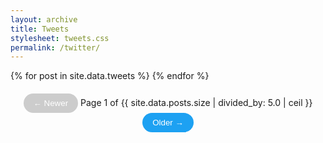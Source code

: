 ```yaml
---
layout: archive
title: Tweets
stylesheet: tweets.css
permalink: /twitter/
---
```


<style>
.tweet {
  max-width: 600px;
  margin: 0 auto 20px;
  padding: 15px;
  border: 1px solid #e1e8ed;
  border-radius: 10px;
  background: white;
}

.tweet-header {
  display: flex;
  align-items: center;
  margin-bottom: 10px;
  position: relative;
}

.tweet-avatar {
  width: 48px;
  height: 48px;
  border-radius: 50%;
  margin-right: 12px;
  object-fit: cover;
}

.tweet-author {
  flex: 1;
}

.tweet-name {
  font-weight: bold;
  display: block;
}

.tweet-handle {
  color: #657786;
  font-size: 0.9em;
}

.tweet-date {
  color: #657786;
  font-size: 0.9em;
}

.tweet-content {
  margin: 10px 0;
  line-height: 1.4;
  font-size: 1.1em;
}

.tweet-media {
  margin-top: 15px;
  border-radius: 15px;
  overflow: hidden;
  border: 1px solid #e1e8ed;
}

.tweet-media img {
  width: 100%;
  height: auto;
  display: block;
}
</style>

<div class="tweet-feed">
  {% for post in site.data.tweets %}
    <div class="tweet" data-page="{{ forloop.index0 | divided_by: 5 | plus: 1 }}">
      {% include tweet.html post=post %}
    </div>
  {% endfor %}
</div>

<!-- Pagination Controls -->
<div class="pagination">
  <button id="prev-page" disabled>← Newer</button>
  <span id="page-indicator">Page 1 of {{ site.data.posts.size | divided_by: 5.0 | ceil }}</span>
  <button id="next-page">Older →</button>
</div>

<style>
  .tweet { display: none; }
  .tweet[data-page="1"] { display: block; } /* Show first page by default */
  
  .pagination {
    text-align: center;
    margin: 20px 0;
  }
  .pagination button {
    background: #1da1f2;
    color: white;
    border: none;
    padding: 8px 16px;
    border-radius: 20px;
    cursor: pointer;
  }
  .pagination button:disabled {
    background: #ccc;
    cursor: not-allowed;
  }
</style>

<script>
document.addEventListener('DOMContentLoaded', function() {
  const tweets = document.querySelectorAll('.tweet');
  const prevBtn = document.getElementById('prev-page');
  const nextBtn = document.getElementById('next-page');
  const pageIndicator = document.getElementById('page-indicator');
  const postsPerPage = 5;
  let currentPage = 1;
  const totalPages = Math.ceil(tweets.length / postsPerPage);

  function updatePage() {
    // Hide all tweets
    tweets.forEach(tweet => {
      tweet.style.display = 'none';
    });
    
    // Show tweets for current page
    const startIdx = (currentPage - 1) * postsPerPage;
    const endIdx = startIdx + postsPerPage;
    
    for (let i = startIdx; i < endIdx && i < tweets.length; i++) {
      tweets[i].style.display = 'block';
    }
    
    // Update pagination controls
    pageIndicator.textContent = `Page ${currentPage} of ${totalPages}`;
    prevBtn.disabled = currentPage === 1;
    nextBtn.disabled = currentPage === totalPages;
    
    // Update URL without reload
    history.pushState(null, '', `?page=${currentPage}`);
  }

  // Initial load
  updatePage();

  // Button events
  prevBtn.addEventListener('click', () => {
    if (currentPage > 1) {
      currentPage--;
      updatePage();
    }
  });

  nextBtn.addEventListener('click', () => {
    if (currentPage < totalPages) {
      currentPage++;
      updatePage();
    }
  });

  // Handle browser back/forward
  window.addEventListener('popstate', function() {
    const urlParams = new URLSearchParams(window.location.search);
    const page = parseInt(urlParams.get('page')) || 1;
    if (page !== currentPage) {
      currentPage = page;
      updatePage();
    }
  });
});
</script>
